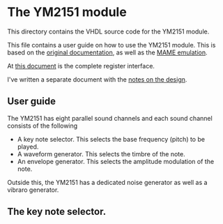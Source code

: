 # The YM2151 module

This directory contains the VHDL source code for the YM2151 module.

This file contains a user guide on how to use the YM2151 module.  This is based
on the [original documentation](doc/yamaha_ym2151_synthesis.pdf), as well as
the [MAME emulation](https://github.com/mamedev/mame/).

At [this document](Register_Interface.md) is the complete register interface.

I've written a separate document with the [notes on the design](Design_Notes.md).

## User guide

The YM2151 has eight parallel sound channels and each sound channel consists 
of the following
* A key note selector. This selects the base frequency (pitch) to be played.
* A waveform generator. This selects the timbre of the note.
* An envelope generator. This selects the amplitude modulation of the note.

Outside this, the YM2151 has a dedicated noise generator as well as a vibraro
generator.

## The key note selector.

